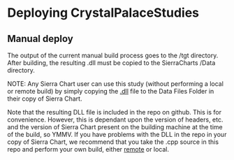# Deploying CrystalPalaceStudies

## Manual deploy 
The output of the current manual build process goes to the /tgt directory.  After building, the resulting .dll must be copied to the SierraCharts /Data directory. 

NOTE: Any Sierra Chart user can use this study (without performing a local or remote build) by simply copying the [.dll](https://en.wikipedia.org/wiki/Dynamic-link_library) file to the Data Files Folder in their copy of Sierra Chart.

Note that the resulting DLL file is included in the repo on github.  This is for convenience.  However, this is dependant upon the version of headers, etc. and the version of Sierra Chart present on the building machine at the time of the build, so YMMV.  If you have problems with the DLL in the repo in your copy of Sierra Chart, we recommend that you take the .cpp source in this repo and perform your own build, either [remote](https://www.sierrachart.com/index.php?page=doc/AdvancedCustomStudyInterfaceAndLanguage.php#StepByStepInstructions) or local.  